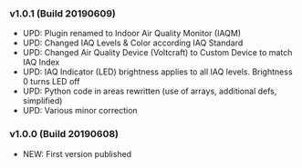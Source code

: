 ### v1.0.1 (Build 20190609)
* UPD: Plugin renamed to Indoor Air Quality Monitor (IAQM)
* UPD: Changed IAQ Levels & Color according IAQ Standard
* UPD: Changed Air Quality Device (Voltcraft) to Custom Device to match IAQ Index
* UPD: IAQ Indicator (LED) brightness applies to all IAQ levels. Brightness 0 turns LED off
* UPD: Python code in areas rewritten (use of arrays,  additional defs, simplified)
* UPD: Various minor correction

### v1.0.0 (Build 20190608)
* NEW: First version published
